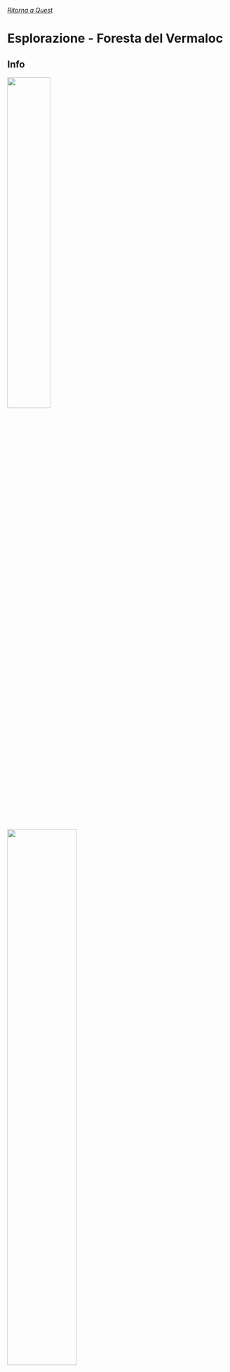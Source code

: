 [*Ritorna a Quest*](../quest.md)

<style>
.crop-img1 {
    object-fit: cover;
    height: 250px;
    width: 250px;
    margin: auto;
}
.new::before {
    content: "▶  ";
    color: #44ff55;
    font-size: 15px;
}
</style>

# Esplorazione - Foresta del Vermaloc

## Info 

<div class="placeimages">
<img src="https://i.imgur.com/cPPuyZM.jpg" style="width: 44%"/>
<img src="https://i.imgur.com/MI6Flg0.png" style="width: 56%"/>
</div>

La Foresta del Vermaloc è un'enorme foresta di alberi dai tronchi viola-rosso scuro e dalle vivaci foglie rosse e arancioni. Mentre nei confini ci sono diversi insediamenti, l'interno della foresta ha molte creature pericolose: in particolare le profondità sono infestate da maligni ragni giganti e demoniaci, derivati da Lloth, la Regina dei Ragni.

Una regione di nebbie del lutto ha avuto origine nella zona sud della foresta, aggiungendo ancora più varietà alle creature mostruose e ai luoghi misteriosi della foresta.

<p class="new">Nuove tracce evidenziate col simbolo a sinistra!</p>

## Incarichi

+ Scoprire cosa ha reso il fiume Seepfeed/Furaj non potabile

+ Trovare più informazioni su creature mutanti, e possibilmente campioni o creature stesse
    + Vedi [Piste Attuali](#piste-attuali) per possibili target specifici

+ Sconfiggere cultisti di Lolth, o comunque indebolirli. Incarico proveniente dal governo della Dinastia.

## Piste Attuali

* **Il fiume morente**. L'acqua del **fiume Furaj non è più potabile** dalla nascita delle Nebbie, la fonte è tra i Monti della Penombra.

    * <span class="new">La posizione della fonte vista dalla torre aveva una delle strane colonne oscure, e in zona era visibile una strana formazione rocciosa, principalmente coperta dalla vista da altre montagne ma la cui parte visibile sembrava un braccio proteso.</span>

* Diverse creature (granchi e un mostro pianta) hanno **escrescenze che ricordano un volto** sulle carni; la causa di questa "infezione" è al momento ignota, ma probabilmente collegata.

![volto](https://preview.redd.it/ra50c5aqfsp81.png?width=1920&format=png&auto=webp&s=a7434af5af40f7bfc30fc6ca487a562b86b498d6){:  class="crop-img1"}


* **Insettoidi intelligenti**. Sono stati segnalati diversi casi di grandi creature **insettoidi intelligenti**, in particolare api. Razze animali/zoriadi non sono sconosciute, ma insettoidi generalmente sono molto rari, e api mai viste.

    * A quanto pare esiste una tribù di grandi mantidi intelligenti, sembrano essere molto territoriali.

        * Hornet ha vaghi ricordi di loro.

        * La maschera di Hornet ricordava ad una mantide quella "delle loro signore".
    
    * <span class="new">È stato visto dalla torre un enorme alveare.</span>

* **Sangue di ragno**. A Sud della nebbia c'è la **fortezza di Dumaran**, dove risiedono [Hobgoblin seguaci di Lloth](../npc/cults#hobgoblin-di-dumaran), la Regina dei Ragni, dalla carne mutata in colori simil-drow e dagli occhi gialli.

    * Un interrogatorio di due cultisti ha rivelato che stanno cercando di fare un **rituale per incarnare Lloth** in un avatar costituito da qualcosa o qualcuno.

    * Questo rituale è in punti chiave della foresta, e centrato in una antica città drow nell'Underdark. Inoltre, pare essere legato, diretto, o gestito da una tale *Regina Reggente*. Altre informazioni: [sessione 13](sessioni#sessione-13---nebbie-nebulose).

    * <span class="new">Un rituale condotto dai cultisti, inclusa un alta sacerdotessa, è stato bloccato alla Torre del Vermaloc. Sembrava avere a che fare con una faglia nella realtà, e stavano sfruttando un artefatto di Lolth.</span>

* **Il lago nella giungla**. Trovata **mappa per un lago in una giungla** nel bel mezzo della foresta, che era posseduta da persone morte nel mulino. Una porzione di giungla nella foresta non è sicuramente qualcosa di naturale; i proprietari sembravano interessati a qualcosa nel centro del lago.

* **Torre del Vermaloc**. Sul monte della Corona della Regina si erge ora una **grande torre** che prima non era presente, dalle fattezze descritte come "sia antiche che futuristiche". La torre è stata indicata come luogo da indagare.

    - <span class="new">Dalla torre sembra potersi vedere tutta la foresta, ben oltre la naturale possibilità anche con il meteo più favorevole. Ha permesso di notare diversi punti di interesse.</span>
    - <span class="new">Tra le aree della foresta visibili dalla torre, spicca un enorme colonna oscura a sud, che sicuramente non era visibile dalla torre, più un altra a ovest e un'altra ancora a sud, in corrispondenza del fiume, anche se le ultime due più piccole.</span>
    - <span class="new">La torre aveva una antica (ma esteticamente avanzata) tavola contenente glifi magici di invocazione, che permette a una creatura in grado di teletrasportarsi di tornare lì.</span>

![](https://i.imgur.com/1cJuFMV.jpg?1){: height="250px" }

* <span class="new">**Colui che vede ogni memoria**. Una [misteriosa figura](../npc/fog#colui-che-vede) è comparsa nei sogni diverse volte agli avventurieri che esplorano la foresta. Parla di strane cose come "sublimazione", e invita più o meno cordialmente a non interferire.</span>

    - <span class="new">Un'altra figura, Aldia, sembra comparire in maniera similmente paranormale, e ha avvisato di stare attenti a questo individuo dei sogni.</span>

* <span class="new">**L'ultimo circolo verde**. Un circolo di druidi, capeggiato da [Urul l'Antico](../npc/vermaloc#urul-lantico), protegge l'ultima area verde del bosco. Hanno detto che supporteranno il gruppo se li incontreranno, e che se aiuteranno ulteriormente la natura potranno entrare nell'area.</span>

* <span class="new">**...and dragons**. Un drago verde sembra essersi insediato nella foresta.</span>
    - <span class="new">Urul l'Antico dice che il drago è qua da "pochi anni", e che sta sfruttando e manipolando la natura ma non ha idea dei suoi fini.</span>

**Altre**

* Membri della gilda hanno segnalato una "presenza fatata" nella foresta, ma niente di più preciso a parte questa "sensazione".

* Membri della gilda hanno incontrato degli Ent, che hanno segnalato che in un **villaggio** nel nord-ovest della nebbia dei **seguaci dei ragni** stanno facendo arti oscure.

## Luoghi di interesse scoperti

**Principali**

* <span class="new">Torre del Vermaloc: una torre dall'aspetto stranamente avanzato, seppur antico, che si erge su un promontorio tra le montagne, il Promontorio della Corona.</span>
    - <span class="new">Da essa sembra potersi vedere chiaramente tutta la foresta, ben oltre la normale capacità visiva. Inoltre, mostra strani punti oscuri non visibili altrimenti.</span>
    - <span class="new">Ha dei glifi magici che permettono a un a creatura in grado di teletrasportarsi di andare lì.</span>

* Mulino del Fiume [???]: mulino enorme sul fiume Furaj, infestato da una presenza venefica, ora liberato. Contiene numerosi ingranaggi e meccanismi di origine pseudo-druidica, dallo scopo ignoto.

* <span class="new">Crepaccio iridescente: un enorme crepaccio che emana luce rosa, la quale è visibile a distanza.</span>
    - <span class="new">L'arcidruido Urul ha detto che da lì provengono gli animali mutanti, e la luce muta gli animali normali.</span>

* <span class="new">Una radura con una perenne tempesta sopra, e tanti fulmini.</span>

* Area di "giungla" interna alla foresta, sotto la grande torre sul Monte della Corona. Contiene un lago, con qualcosa di interesse per un gruppo vecchio di avventurieri al centro.

* Un enorme alveare.

**Secondari**

* Villaggio irreale: un villaggio abbandonato sul fiume Furaj che non sembra seguire le leggi della realtà, e possiede elementi di un altro mondo

* Grandi archi di pietra naturali sul fiume Furaj

Gruppo B

* Tempio dei sacerdoti lunari: tempio antico di sacerdoti/druidi dediti alla luna

**Minori**

* Una torre diroccata, con uno scantinato infestato da ragni.

### Luoghi avvistati o noti ma non visti

* Altra torre che si erge nella foresta, a centro-ovest.

* Albero molto grande a nord del mulino, dalle foglie rosa.

* <span class="new">Un albero rinsecchito ma enorme tra le montagne.</span>

* <span class="new">Una strana formazione rocciosa a forma di braccio proteso, vicino a dove dovrebbe essere la fonte del fiume Furaj.</span>